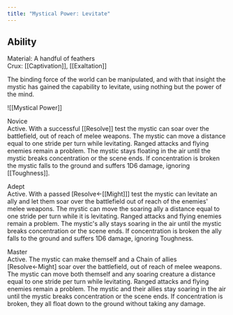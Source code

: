 ```yaml
---
title: "Mystical Power: Levitate"
---
```

## Ability
Material: A handful of feathers<br>Crux: [[Captivation]], [[Exaltation]]

The binding force of the world can be manipulated, and with that insight the mystic has gained the capability to levitate, using nothing but the power of the mind.

![[Mystical Power]]

Novice<br>Active. With a successful [[Resolve]] test the mystic can soar over the battlefield, out of reach of melee weapons. The mystic can move a distance equal to one stride per turn while levitating. Ranged attacks and flying enemies remain a problem. The mystic stays floating in the air until the mystic breaks concentration or the scene ends. If concentration is broken the mystic falls to the ground and suffers 1D6 damage, ignoring [[Toughness]].

Adept<br>Active. With a passed \[Resolve←[[Might]]\] test the mystic can levitate an ally and let them soar over the battlefield out of reach of the enemies' melee weapons. The mystic can move the soaring ally a distance equal to one stride per turn while it is levitating. Ranged attacks and flying enemies remain a problem. The mystic's ally stays soaring in the air until the mystic breaks concentration or the scene ends. If concentration is broken the ally falls to the ground and suffers 1D6 damage, ignoring Toughness.

Master<br>Active. The mystic can make themself and a Chain of allies \[Resolve←Might\] soar over the battlefield, out of reach of melee weapons. The mystic can move both themself and any soaring creature a distance equal to one stride per turn while levitating. Ranged attacks and flying enemies remain a problem. The mystic and their allies stay soaring in the air until the mystic breaks concentration or the scene ends. If concentration is broken, they all float down to the ground without taking any damage.
